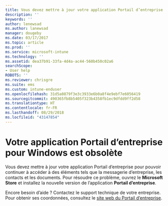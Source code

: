 ```yaml
---
title: Vous devez mettre à jour votre application Portail d’entreprise | Microsoft Docs
description: ''
keywords: ''
author: lenewsad
ms.author: lanewsad
manager: dougeby
ms.date: 03/17/2017
ms.topic: article
ms.prod: ''
ms.service: microsoft-intune
ms.technology: ''
ms.assetid: dea37b91-33fa-4d4a-ac44-560b450c02a6
searchScope:
- User help
ROBOTS: ''
ms.reviewer: chrisgre
ms.suite: ems
ms.custom: intune-enduser
ms.openlocfilehash: 31d5a0879f3e3c3933e6b0a8f4e9ebf7e6056419
ms.sourcegitcommit: 490365fb8b5405f323b4358fb1ec9dfdd9ff2d58
ms.translationtype: HT
ms.contentlocale: fr-FR
ms.lasthandoff: 08/29/2018
ms.locfileid: "43147854"
---
```

# <a name="your-company-portal-app-for-windows-is-out-of-date"></a>Votre application Portail d’entreprise pour Windows est obsolète

Vous devez mettre à jour votre application Portail d’entreprise pour pouvoir continuer à accéder à des éléments tels que la messagerie d’entreprise, les contacts et les documents. Pour résoudre ce problème, ouvrez le **Microsoft Store** et installez la nouvelle version de l’application **Portail d’entreprise**.

Encore besoin d’aide ? Contactez le support technique de votre entreprise. Pour obtenir ses coordonnées, consultez le [site web du Portail d’entreprise](https://go.microsoft.com/fwlink/?linkid=2010980).
